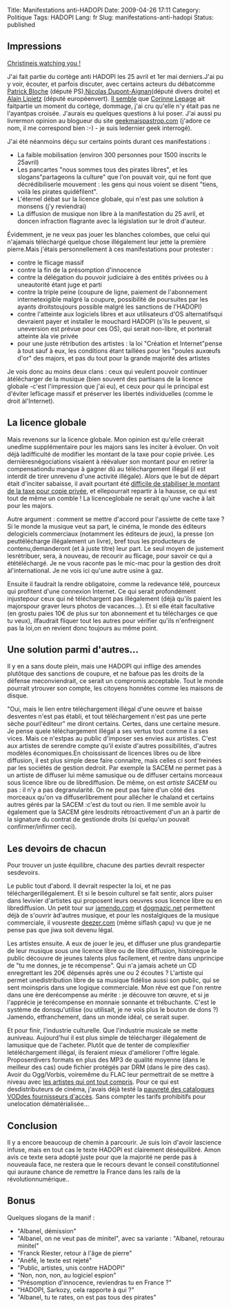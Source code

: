 Title: Manifestations anti-HADOPI
Date: 2009-04-26 17:11
Category: Politique
Tags: HADOPI
Lang: fr
Slug: manifestations-anti-hadopi
Status: published

Impressions
-----------

[Christineis watching you !](http://jaffiche.fr/manifestation-anti-hadopi-le-25-avril-2009-306)

J'ai fait partie du cortège anti HADOPI les 25 avril et 1er mai derniers.J'ai pu y voir, écouter, et parfois discuter, avec certains acteurs du débatcomme [Patrick Bloche](http://fr.wikipedia.org/wiki/Patrick_Bloche) (député PS),[Nicolas Dupont-Aignan](http://fr.wikipedia.org/wiki/Nicolas_Dupont-Aignan)(député divers droite) et [Alain Lipietz](http://fr.wikipedia.org/wiki/Alain_Lipietz) (député européenvert). [Il semble](http://jour-pour-jour.hautetfort.com/archive/2009/05/01/hadopi-manif-dans-la-manif-aujourd-hui.html) que [Corinne Lepage](http://fr.wikipedia.org/wiki/Corinne_Lepage) ait faitpartie un moment du cortège, dommage, j'ai cru qu'elle n'y était pas ne l'ayantpas croisée. J'aurais eu quelques questions à lui poser. J'ai aussi pu livrermon opinion au blogueur du site [geekmaispastrop.com](http://www.geekmaispastrop.com/2009/05/1er-mai-deputes-et-geeks-menent-le-cortege-contre-hadopi/) (j'adore ce nom, il me correspond bien :-) - je suis ledernier geek interrogé).

J'ai été néanmoins déçu sur certains points durant ces manifestations :

-   La faible mobilisation (environ 300 personnes pour 1500 inscrits le 25avril)
-   Les pancartes "nous sommes tous des pirates libres", et les slogans"partageons la culture" que l'on pouvait voir, qui ne font que décrédibiliserle mouvement : les gens qui nous voient se disent "tiens, voilà les pirates quidéfilent".
-   L'éternel débat sur la licence globale, qui n'est pas une solution à monsens (j'y reviendrai)
-   La diffusion de musique non libre à la manifestation du 25 avril, et doncen infraction flagrante avec la législation sur le droit d'auteur.

Évidemment, je ne veux pas jouer les blanches colombes, que celui qui n'ajamais téléchargé quelque chose illégalement leur jette la première pierre.Mais j'étais personnellement à ces manifestations pour protester :

-   contre le flicage massif
-   contre la fin de la présomption d'innocence
-   contre la délégation du pouvoir judiciaire à des entités privées ou à uneautorité étant juge et parti
-   contre la triple peine (coupure de ligne, paiement de l'abonnement internetexigible malgré la coupure, possibilité de poursuites par les ayants droitstoujours possible malgré les sanctions de l'HADOPI)
-   contre l'atteinte aux logiciels libres et aux utilisateurs d'OS alternatifsqui devraient payer et installer le mouchard HADOPI (s'ils le peuvent, si uneversion est prévue pour ces OS), qui serait non-libre, et porterait atteinte àla vie privée
-   pour une juste rétribution des artistes : la loi "Création et Internet"pense à tout sauf à eux, les conditions étant taillées pour les "poules auxœufs d'or" des majors, et pas du tout pour la grande majorité des artistes

Je vois donc au moins deux clans : ceux qui veulent pouvoir continuer àtélécharger de la musique (bien souvent des partisans de la licence globale -c'est l'impression que j'ai eu), et ceux pour qui le principal est d'éviter leflicage massif et préserver les libertés individuelles (comme le droit àl'Internet).

La licence globale
------------------

Mais revenons sur la licence globale. Mon opinion est qu'elle créerait unedîme supplémentaire pour les majors sans les inciter à évoluer. On voit déjà ladifficulté de modifier les montant de la taxe pour copie privée. Les dernièresnégociations visaient à réévaluer son montant pour en retirer la compensationdu manque à gagner dû au téléchargement illégal (il est interdit de tirer unrevenu d'une activité illégale). Alors que le but de départ était d'inciter sabaisse, il avait pourtant été [difficile de stabiliser le montant de la taxe pour copie privée](http://www.numerama.com/magazine/12113-La-taxe-pour-copie-privee-de-nouveau-attaquee-au-Conseil-d-Etat.html), et ellepourrait repartir à la hausse, ce qui est tout de même un comble ! La licenceglobale ne serait qu'une vache à lait pour les majors.

Autre argument : comment se mettre d'accord pour l'assiette de cette taxe ?Si le monde la musique veut sa part, le cinéma, le monde des éditeurs delogiciels commerciaux (notamment les éditeurs de jeux), la presse (on peuttélécharge illégalement un livre), bref tous les producteurs de contenu,demanderont (et à juste titre) leur part. Le seul moyen de justement lesrétribuer, sera, à nouveau, de recourir au flicage, pour savoir ce qui a ététéléchargé. Je ne vous raconte pas le mic-mac pour la gestion des droit àl'international. Je ne vois ici qu'une autre usine à gaz.

Ensuite il faudrait la rendre obligatoire, comme la redevance télé, pourceux qui profitent d'une connexion Internet. Ce qui serait profondément injustepour ceux qui né téléchargent pas illégalement (déjà qu'ils paient les majorspour graver leurs photos de vacances...). Et si elle était facultative (en grostu paies 10€ de plus sur ton abonnement et tu télécharges ce que tu veux), ilfaudrait fliquer tout les autres pour vérifier qu'ils n'enfreignent pas la loi,on en revient donc toujours au même point.

Une solution parmi d'autres...
------------------------------

Il y en a sans doute plein, mais une HADOPI qui inflige des amendes plutôtque des sanctions de coupure, et ne bafoue pas les droits de la défense meconviendrait, ce serait un compromis acceptable. Tout le monde pourrait ytrouver son compte, les citoyens honnêtes comme les maisons de disque.

"Oui, mais le lien entre téléchargement illégal d'une oeuvre et baisse desventes n'est pas établi, et tout téléchargement n'est pas une perte sèche pourl'éditeur" me diront certains. Certes, dans une certaine mesure. Je pense quele téléchargement illégal a ses vertus tout comme il a ses vices. Mais ce n'estpas au public d'imposer ses envies aux artistes. C'est aux artistes de serendre compte qu'il existe d'autres possibilités, d'autres modèles économiques.En choississant de licences libres ou de libre diffusion, il est plus simple dese faire connaitre, mais celles ci sont freinées par les sociétés de gestion dedroit. Par exemple la SACEM ne permet pas à un artiste de diffuser lui même samusique ou de diffuser certains morceaux sous licence libre ou de librediffusion. De même, on est *artiste SACEM* ou pas : il n'y a pas degranularité. On ne peut pas faire d'un côté des morceaux qu'on va diffuserlibrement pour allécher le chaland et certains autres gérés par la SACEM :c'est du tout ou rien. Il me semble avoir lu également que la SACEM gère lesdroits rétroactivement d'un an à partir de la signature du contrat de gestionde droits (si quelqu'un pouvait confirmer/infirmer ceci).

Les devoirs de chacun
---------------------

Pour trouver un juste équilibre, chacune des parties devrait respecter sesdevoirs.

Le public tout d'abord. Il devrait respecter la loi, et ne pas téléchargerillégalement. Et si le besoin culturel se fait sentir, alors puiser dans levivier d'artistes qui proposent leurs oeuvres sous licence libre ou en librediffusion. Un petit tour sur [jamendo.com](http://www.jamendo.com) et [dogmazic.net](http://www.dogmazic.net) permettent déjà de s'ouvrir àd'autres musique, et pour les nostalgiques de la musique commerciale, il vousreste [deezer.com](http://www.deezer.com/) (même siflash çapu) vu que je ne pense pas que jiwa soit devenu légal.

Les artistes ensuite. A eux de jouer le jeu, et diffuser une plus grandepartie de leur musique sous une licence libre ou de libre diffusion, histoireque le public découvre de jeunes talents plus facilement, et rentre dans unprincipe de "tu me donnes, je te récompense". Qui n'a jamais acheté un CD enregrettant les 20€ dépensés après une ou 2 écoutes ? L'artiste qui permet unedistribution libre de sa musique fidélise aussi son public, qui se sent moinspris dans une logique commerciale. Mon rêve est que l'on rentre dans une ère derécompense au mérite : je découvre ton œuvre, et si je l'apprécie je terécompense en monnaie sonnante et trébuchante. C'est le système de donsqu'utilise (ou utilisait, je ne vois plus le bouton de dons ?) Jamendo, etfranchement, dans un monde idéal, ce serait super.

Et pour finir, l'industrie culturelle. Que l'industrie musicale se mette auniveau. Aujourd'hui il est plus simple de télécharger illégalement de lamusique que de l'acheter. Plutôt que de tenter de complexifier letéléchargement illégal, ils feraient mieux d'améliorer l'offre légale. Proposerdivers formats en plus des MP3 de qualité moyenne (dans le meilleur des cas) oude fichier protégés par DRM (dans le pire des cas). Avoir du Ogg/Vorbis, voiremême du FLAC leur permettrait de se mettre à niveau avec [les artistes qui ont tout compris](http://nin.com). Pour ce qui est desdistributeurs de cinéma, j'avais déjà testé la [pauvreté des catalogues VODdes fournisseurs d'accès](http://linuxfr.org//comments/1018678.html#1018678). Sans compter les tarifs prohibitifs pour unelocation dématérialisée...

Conclusion
----------

Il y a encore beaucoup de chemin à parcourir. Je suis loin d'avoir lascience infuse, mais en tout cas le texte HADOPI est clairement déséquilibré. Amon avis ce texte sera adopté juste pour que la majorité ne perde pas à nouveaula face, ne restera que le recours devant le conseil constitutionnel qui auraune chance de remettre la France dans les rails de la révolutionnumérique..

Bonus
-----

Quelques slogans de la manif :

-   "Albanel, démission"
-   "Albanel, on ne veut pas de minitel", avec sa variante : "Albanel, retourau minitel"
-   "Franck Riester, retour à l'âge de pierre"
-   "Anéfé, le texte est rejeté"
-   "Public, artistes, unis contre HADOPI"
-   "Non, non, non, au logiciel espion"
-   "Présomption d'innocence, reviendras tu en France ?"
-   "HADOPI, Sarkozy, cela rapporte à qui ?"
-   "Albanel, tu te rates, on est pas tous des pirates"

